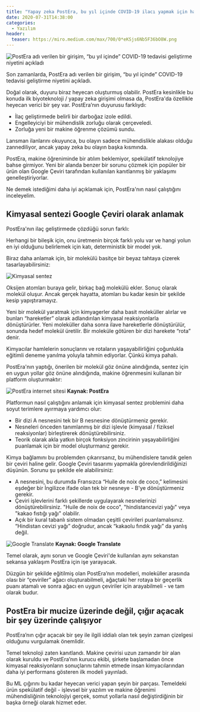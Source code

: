 ```yaml
---
title: "Yapay zeka PostEra, bu yıl içinde COVID-19 ilacı yapmak için hazırlanıyor!"
date: 2020-07-31T14:38:00
categories:
  - Yazılım
header:
  teaser: https://miro.medium.com/max/700/0*eKSjs6Nb5F36bO8W.png
---
```

![PostEra adı verilen bir girişim, “bu yıl içinde” COVID-19 tedavisi geliştirme niyetini açıkladı](https://miro.medium.com/max/700/0*eKSjs6Nb5F36bO8W.png)

Son zamanlarda, PostEra adı verilen bir girişim, “bu yıl içinde” COVID-19 tedavisi geliştirme niyetini açıkladı.

Doğal olarak, duyuru biraz heyecan oluşturmuş olabilir. PostEra kesinlikle bu konuda ilk biyoteknoloji / yapay zeka girişimi olmasa da, PostEra'da özellikle heyecan verici bir şey var. PostEra’nın duyurusu farklıydı:
- İlaç geliştirmede belirli bir darboğaz izole edildi.
- Engelleyiciyi bir mühendislik zorluğu olarak çerçeveledi.
- Zorluğa yeni bir makine öğrenme çözümü sundu.

Lansman ilanlarını okuyunca, bu olayın sadece mühendislikle alakası olduğu zannediliyor, ancak yapay zeka bu olayın başka kısmında.

PostEra, makine öğreniminde bir atılım beklemiyor, spekülatif teknolojiye bahse girmiyor. Yeni bir alanda benzer bir sorunu çözmek için popüler bir ürün olan Google Çeviri tarafından kullanılan kanıtlanmış bir yaklaşımı genelleştiriyorlar.

Ne demek istediğimi daha iyi açıklamak için, PostEra'nın nasıl çalıştığını inceleyelim.

Kimyasal sentezi Google Çeviri olarak anlamak
-
PostEra'nın ilaç geliştirmede çözdüğü sorun farklı:

Herhangi bir bileşik için, onu üretmenin birçok farklı yolu var ve hangi yolun en iyi olduğunu belirlemek için katı, deterministik bir model yok.

Biraz daha anlamak için, bir molekülü basitçe bir beyaz tahtaya çizerek tasarlayabilirsiniz:

![Kimyasal sentez](https://miro.medium.com/max/700/0*eKSjs6Nb5F36bO8W.png)

Oksijen atomları buraya gelir, birkaç bağ molekülü ekler. Sonuç olarak molekül oluşur. Ancak gerçek hayatta, atomları bu kadar kesin bir şekilde kesip yapıştıramayız.

Yeni bir molekül yaratmak için kimyagerler daha basit moleküller alırlar ve bunları “hareketler” olarak adlandırılan kimyasal reaksiyonlarla dönüştürürler. Yeni moleküller daha sonra ilave hareketlerle dönüştürülür, sonunda hedef molekül üretilir. Bir moleküle götüren bir dizi harekete “rota” denir.

Kimyacılar hamlelerin sonuçlarını ve rotaların yaşayabilirliğini çoğunlukla eğitimli deneme yanılma yoluyla tahmin ediyorlar. Çünkü kimya pahalı.

PostEra'nın yaptığı, önerilen bir molekül göz önüne alındığında, sentez için en uygun yollar göz önüne alındığında, makine öğrenmesini kullanan bir platform oluşturmaktır:

![PostEra internet sitesi](https://miro.medium.com/max/600/0*eeVLy4qDjlQefLeB.gif) **Kaynak: PostEra**

Platformun nasıl çalıştığını anlamak için kimyasal sentez problemini daha soyut terimlere ayırmaya yardımcı olur:
- Bir dizi A nesnesini tek bir B nesnesine dönüştürmeniz gerekir.
- Nesneleri önceden tanımlanmış bir dizi işlevle (kimyasal / fiziksel reaksiyonlar) birleştirerek dönüştürebilirsiniz.
- Teorik olarak akla yatkın birçok fonksiyon zincirinin yaşayabilirliğini puanlamak için bir model oluşturmanız gerekir.

Kimya bağlamını bu problemden çıkarırsanız, bu mühendislere tanıdık gelen bir çeviri haline gelir.
Google Çeviri tasarımı yapmakla görevlendirildiğinizi düşünün. Sorunu şu şekilde ele alabilirsiniz:
- A nesnesini, bu durumda Fransızca “Huile de noix de coco,” kelimesini eşdeğer bir İngilizce ifade olan tek bir nesneye - B'ye dönüştürmeniz gerekir.
- Çeviri işlevlerini farklı şekillerde uygulayarak nesnelerinizi dönüştürebilirsiniz. "Huile de noix de coco", "hindistancevizi yağı" veya "kakao fıstığı yağı" olabilir.
- Açık bir kural tabanlı sistem olmadan çeşitli çevirileri puanlamalısınız. “Hindistan cevizi yağı” doğrudur, ancak “kakaolu fındık yağı” da yanlış değil.

![Google Translate](https://miro.medium.com/max/570/1*aT8ZQRECCamlOtfJIRjQ0w.png) **Kaynak: Google Translate**

Temel olarak, aynı sorun ve Google Çeviri'de kullanılan aynı sekanstan sekansa yaklaşım PostEra için işe yarayacak.

Düzgün bir şekilde eğitilmiş olan PostEra’nın modelleri, moleküller arasında olası bir “çeviriler” ağacı oluşturabilmeli, ağaçtaki her rotaya bir geçerlik puanı atamalı ve sonra ağacı en uygun çeviriler için arayabilmeli - ve tam olarak budur.

PostEra bir mucize üzerinde değil, çığır açacak bir şey üzerinde çalışıyor
-
PostEra’nın çığır açacak bir şey ile ilgili iddialı olan tek şeyin zaman çizelgesi olduğunu vurgulamak önemlidir.

Temel teknoloji zaten kanıtlandı. Makine çevirisi uzun zamandır bir alan olarak kuruldu ve PostEra’nın kurucu ekibi, şirkete başlamadan önce kimyasal reaksiyonların sonuçlarını tahmin etmede insan kimyacılarından daha iyi performans gösteren ilk modeli yayınladı.

Bu ML çığırını bu kadar heyecan verici yapan şeyin bir parçası. Temeldeki ürün spekülatif değil - işlevsel bir yazılım ve makine öğrenimi mühendisliğinin teknolojiyi gerçek, somut yollarla nasıl değiştirdiğinin bir başka örneği olarak hizmet eder.
